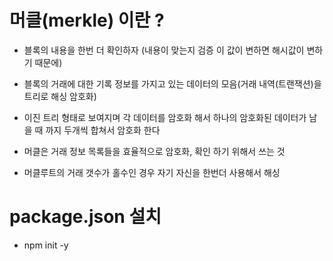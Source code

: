 # 머클(merkle) 이란 ?

- 블록의 내용을 한번 더 확인하자 (내용이 맞는지 검증 이 값이 변하면 해시값이 변하기 때문에)
- 블록의 거래에 대한 기록 정보를 가지고 있는 데이터의 모음(거래 내역(트랜잭션)을 트리로 해싱 암호화)
- 이진 트리 형태로 보여지며 각 데이터를 암호화 해서 하나의 암호화된 데이터가 남을 때 까지 두개씩 합쳐서 암호화 한다
- 머클은 거래 정보 목록들을 효율적으로 암호화, 확인 하기 위해서 쓰는 것

- 머클루트의 거래 갯수가 홀수인 경우 자기 자신을 한번더 사용해서 해싱

# package.json 설치

- npm init -y
